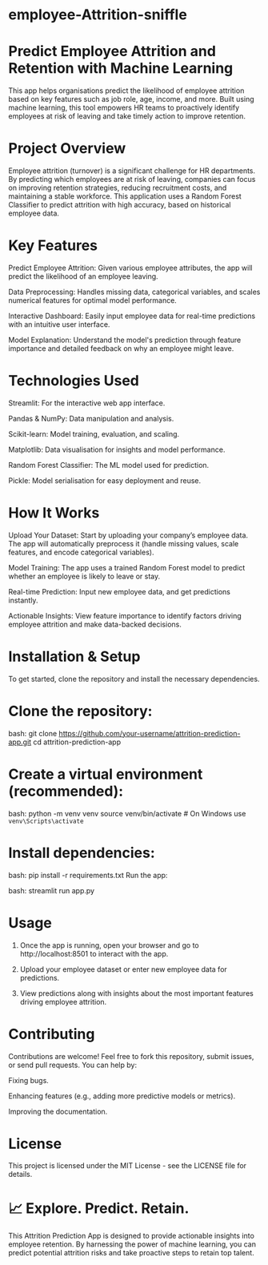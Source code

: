 # employee-Attrition-sniffle
# Predict Employee Attrition and Retention with Machine Learning

This app helps organisations predict the likelihood of employee attrition based on key features such as job role, age, income, and more. Built using machine learning, this tool empowers HR teams to proactively identify employees at risk of leaving and take timely action to improve retention.

# Project Overview
Employee attrition (turnover) is a significant challenge for HR departments. By predicting which employees are at risk of leaving, companies can focus on improving retention strategies, reducing recruitment costs, and maintaining a stable workforce. This application uses a Random Forest Classifier to predict attrition with high accuracy, based on historical employee data.

# Key Features
Predict Employee Attrition: Given various employee attributes, the app will predict the likelihood of an employee leaving.

Data Preprocessing: Handles missing data, categorical variables, and scales numerical features for optimal model performance.

Interactive Dashboard: Easily input employee data for real-time predictions with an intuitive user interface.

Model Explanation: Understand the model's prediction through feature importance and detailed feedback on why an employee might leave.

# Technologies Used
Streamlit: For the interactive web app interface.

Pandas & NumPy: Data manipulation and analysis.

Scikit-learn: Model training, evaluation, and scaling.

Matplotlib: Data visualisation for insights and model performance.

Random Forest Classifier: The ML model used for prediction.

Pickle: Model serialisation for easy deployment and reuse.

# How It Works
Upload Your Dataset: Start by uploading your company’s employee data. The app will automatically preprocess it (handle missing values, scale features, and encode categorical variables).

Model Training: The app uses a trained Random Forest model to predict whether an employee is likely to leave or stay.

Real-time Prediction: Input new employee data, and get predictions instantly.

Actionable Insights: View feature importance to identify factors driving employee attrition and make data-backed decisions.

# Installation & Setup
To get started, clone the repository and install the necessary dependencies.

# Clone the repository:

bash:
git clone https://github.com/your-username/attrition-prediction-app.git
cd attrition-prediction-app

# Create a virtual environment (recommended):

bash:
python -m venv venv
source venv/bin/activate  # On Windows use `venv\Scripts\activate`
# Install dependencies:

bash:
pip install -r requirements.txt
Run the app:

bash:
streamlit run app.py

# Usage
1. Once the app is running, open your browser and go to http://localhost:8501 to interact with the app.

2. Upload your employee dataset or enter new employee data for predictions.

3. View predictions along with insights about the most important features driving employee attrition.

# Contributing
Contributions are welcome! Feel free to fork this repository, submit issues, or send pull requests. You can help by:

Fixing bugs.

Enhancing features (e.g., adding more predictive models or metrics).

Improving the documentation.

# License
This project is licensed under the MIT License - see the LICENSE file for details.

# 📈 Explore. Predict. Retain.
This Attrition Prediction App is designed to provide actionable insights into employee retention. By harnessing the power of machine learning, you can predict potential attrition risks and take proactive steps to retain top talent.
